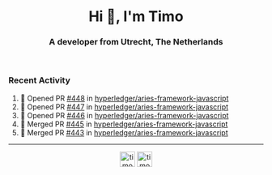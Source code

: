 <h1 align="center">Hi 👋, I'm Timo</h1>
<h3 align="center">A developer from Utrecht, The Netherlands</h3>
<br/>
<!-- https://github.com/rahuldkjain/github-profile-readme-generator --!>

<!--  <p align="left"><img src="https://github-readme-stats.vercel.app/api?username=timoglastra&show_icons=true&count_private=true&" alt="timoglastra" /></p> --!>

<!--
Github language stats
<p align="left"><img src="https://github-readme-stats.vercel.app/api/top-langs/?username=timoglastra&layout=compact" alt="timoglastra" /><p>
-->

<!-- Codestats language stats -->
<!-- <p align="left"><img src="https://codestats-readme.vercel.app/api/top-langs/?username=timoglastra&layout=compact&language_count=12" alt="timoglastra" /><p>    --!>
  
<h3>Recent Activity</h3>

<!--START_SECTION:activity-->
1. 💪 Opened PR [#448](https://github.com/hyperledger/aries-framework-javascript/pull/448) in [hyperledger/aries-framework-javascript](https://github.com/hyperledger/aries-framework-javascript)
2. 💪 Opened PR [#447](https://github.com/hyperledger/aries-framework-javascript/pull/447) in [hyperledger/aries-framework-javascript](https://github.com/hyperledger/aries-framework-javascript)
3. 💪 Opened PR [#446](https://github.com/hyperledger/aries-framework-javascript/pull/446) in [hyperledger/aries-framework-javascript](https://github.com/hyperledger/aries-framework-javascript)
4. 🎉 Merged PR [#445](https://github.com/hyperledger/aries-framework-javascript/pull/445) in [hyperledger/aries-framework-javascript](https://github.com/hyperledger/aries-framework-javascript)
5. 🎉 Merged PR [#443](https://github.com/hyperledger/aries-framework-javascript/pull/443) in [hyperledger/aries-framework-javascript](https://github.com/hyperledger/aries-framework-javascript)
<!--END_SECTION:activity-->

---

<p align="center">
<a href="https://twitter.com/timoglastra" target="blank"><img align="center" src="https://cdn.jsdelivr.net/npm/simple-icons@3.0.1/icons/twitter.svg" alt="timoglastra" height="30" width="30" /></a>
<a href="https://linkedin.com/in/timoglastra" target="blank"><img align="center" src="https://cdn.jsdelivr.net/npm/simple-icons@3.0.1/icons/linkedin.svg" alt="timoglastra" height="30" width="30" /></a>
</p>




